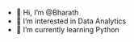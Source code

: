 - 👋 Hi, I’m @Bharath
- 👀 I’m interested in Data Analytics
- 🌱 I’m currently learning Python
  


<!---
Bharathstar/Bharathstar is a ✨ special ✨ repository because its `README.md` (this file) appears on your GitHub profile.
You can click the Preview link to take a look at your changes.
--->
